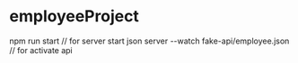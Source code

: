 ﻿# employeeProject

npm run start // for server start
json server --watch fake-api/employee.json // for activate api
